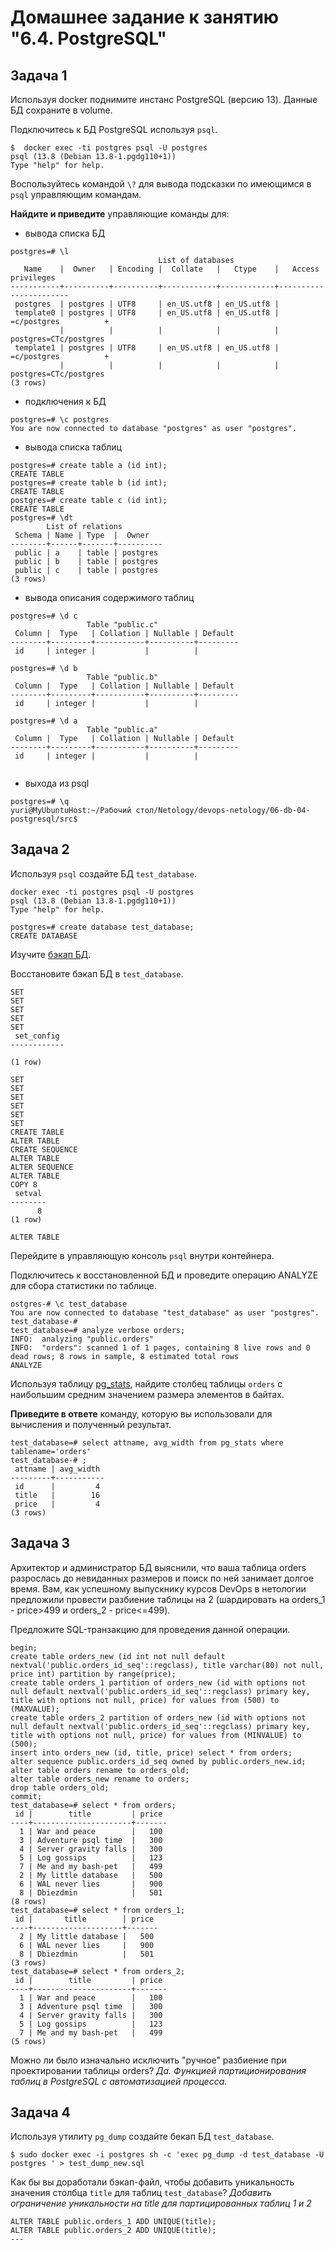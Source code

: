 # Домашнее задание к занятию "6.4. PostgreSQL"

## Задача 1

Используя docker поднимите инстанс PostgreSQL (версию 13). Данные БД сохраните в volume.

Подключитесь к БД PostgreSQL используя `psql`.

```commandline
$  docker exec -ti postgres psql -U postgres
psql (13.8 (Debian 13.8-1.pgdg110+1))
Type "help" for help.

```

Воспользуйтесь командой `\?` для вывода подсказки по имеющимся в `psql` управляющим командам.

**Найдите и приведите** управляющие команды для:
- вывода списка БД
```commandline
postgres=# \l
                                 List of databases
   Name    |  Owner   | Encoding |  Collate   |   Ctype    |   Access privileges   
-----------+----------+----------+------------+------------+-----------------------
 postgres  | postgres | UTF8     | en_US.utf8 | en_US.utf8 | 
 template0 | postgres | UTF8     | en_US.utf8 | en_US.utf8 | =c/postgres          +
           |          |          |            |            | postgres=CTc/postgres
 template1 | postgres | UTF8     | en_US.utf8 | en_US.utf8 | =c/postgres          +
           |          |          |            |            | postgres=CTc/postgres
(3 rows)

```

- подключения к БД

```commandline
postgres=# \c postgres
You are now connected to database "postgres" as user "postgres".

```

- вывода списка таблиц

```commandline
postgres=# create table a (id int);
CREATE TABLE
postgres=# create table b (id int);
CREATE TABLE
postgres=# create table c (id int);
CREATE TABLE
postgres=# \dt
        List of relations
 Schema | Name | Type  |  Owner   
--------+------+-------+----------
 public | a    | table | postgres
 public | b    | table | postgres
 public | c    | table | postgres
(3 rows)
```

- вывода описания содержимого таблиц
```commandline
postgres=# \d c
                 Table "public.c"
 Column |  Type   | Collation | Nullable | Default 
--------+---------+-----------+----------+---------
 id     | integer |           |          | 

postgres=# \d b
                 Table "public.b"
 Column |  Type   | Collation | Nullable | Default 
--------+---------+-----------+----------+---------
 id     | integer |           |          | 

postgres=# \d a
                 Table "public.a"
 Column |  Type   | Collation | Nullable | Default 
--------+---------+-----------+----------+---------
 id     | integer |           |          | 


```

- выхода из psql

```commandline
postgres=# \q
yuri@MyUbuntuHost:~/Рабочий стол/Netology/devops-netology/06-db-04-postgresql/src$ 

```

## Задача 2

Используя `psql` создайте БД `test_database`.

```commandline
docker exec -ti postgres psql -U postgres
psql (13.8 (Debian 13.8-1.pgdg110+1))
Type "help" for help.

postgres=# create database test_database;
CREATE DATABASE

```
Изучите [бэкап БД](https://github.com/netology-code/virt-homeworks/tree/master/06-db-04-postgresql/test_data).

Восстановите бэкап БД в `test_database`.

```$ docker exec -i postgres sh -c 'exec psql -d test_database -U postgres ' < test_dump.sql
SET
SET
SET
SET
SET
 set_config 
------------
 
(1 row)

SET
SET
SET
SET
SET
SET
CREATE TABLE
ALTER TABLE
CREATE SEQUENCE
ALTER TABLE
ALTER SEQUENCE
ALTER TABLE
COPY 8
 setval 
--------
      8
(1 row)

ALTER TABLE
```

Перейдите в управляющую консоль `psql` внутри контейнера.

Подключитесь к восстановленной БД и проведите операцию ANALYZE для сбора статистики по таблице.
```
ostgres-# \c test_database
You are now connected to database "test_database" as user "postgres".
test_database-# 
test_database=# analyze verbose orders;
INFO:  analyzing "public.orders"
INFO:  "orders": scanned 1 of 1 pages, containing 8 live rows and 0 dead rows; 8 rows in sample, 8 estimated total rows
ANALYZE
```
Используя таблицу [pg_stats](https://postgrespro.ru/docs/postgresql/12/view-pg-stats), найдите столбец таблицы `orders` 
с наибольшим средним значением размера элементов в байтах.

**Приведите в ответе** команду, которую вы использовали для вычисления и полученный результат.
```
test_database=# select attname, avg_width from pg_stats where tablename='orders'
test_database-# ;
 attname | avg_width 
---------+-----------
 id      |         4
 title   |        16
 price   |         4
(3 rows)
```
## Задача 3

Архитектор и администратор БД выяснили, что ваша таблица orders разрослась до невиданных размеров и
поиск по ней занимает долгое время. Вам, как успешному выпускнику курсов DevOps в нетологии предложили
провести разбиение таблицы на 2 (шардировать на orders_1 - price>499 и orders_2 - price<=499).

Предложите SQL-транзакцию для проведения данной операции.

```commandlinesql
begin;
create table orders_new (id int not null default nextval('public.orders_id_seq'::regclass), title varchar(80) not null, price int) partition by range(price);
create table orders_1 partition of orders_new (id with options not null default nextval('public.orders_id_seq'::regclass) primary key, title with options not null, price) for values from (500) to (MAXVALUE);
create table orders_2 partition of orders_new (id with options not null default nextval('public.orders_id_seq'::regclass) primary key, title with options not null, price) for values from (MINVALUE) to (500);
insert into orders_new (id, title, price) select * from orders;
alter sequence public.orders_id_seq owned by public.orders_new.id;
alter table orders rename to orders_old;
alter table orders_new rename to orders;
drop table orders_old;
commit;
test_database=# select * from orders;
 id |        title         | price 
----+----------------------+-------
  1 | War and peace        |   100
  3 | Adventure psql time  |   300
  4 | Server gravity falls |   300
  5 | Log gossips          |   123
  7 | Me and my bash-pet   |   499
  2 | My little database   |   500
  6 | WAL never lies       |   900
  8 | Dbiezdmin            |   501
(8 rows)
test_database=# select * from orders_1;
 id |       title        | price 
----+--------------------+-------
  2 | My little database |   500
  6 | WAL never lies     |   900
  8 | Dbiezdmin          |   501
(3 rows)
test_database=# select * from orders_2;
 id |        title         | price 
----+----------------------+-------
  1 | War and peace        |   100
  3 | Adventure psql time  |   300
  4 | Server gravity falls |   300
  5 | Log gossips          |   123
  7 | Me and my bash-pet   |   499
(5 rows)
```

Можно ли было изначально исключить "ручное" разбиение при проектировании таблицы orders?
*Да. Функцией партиционирования таблиц в PostgreSQL с автоматизацией процесса.*
## Задача 4

Используя утилиту `pg_dump` создайте бекап БД `test_database`.

```commandline
$ sudo docker exec -i postgres sh -c 'exec pg_dump -d test_database -U postgres ' > test_dump_new.sql
```

Как бы вы доработали бэкап-файл, чтобы добавить уникальность значения столбца `title` для таблиц `test_database`?
*Добавить ограничение уникальности на title для партицированных таблиц 1 и 2*



```commandline
ALTER TABLE public.orders_1 ADD UNIQUE(title);
ALTER TABLE public.orders_2 ADD UNIQUE(title);
---

